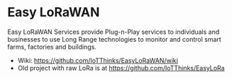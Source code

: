 # Easy LoRaWAN
Easy LoRaWAN Services provide Plug-n-Play services to individuals and businesses to use Long Range technologies to monitor and control smart farms, factories and buildings.
* Wiki: https://github.com/IoTThinks/EasyLoRaWAN/wiki
* Old project with raw LoRa is at https://github.com/IoTThinks/EasyLoRa
